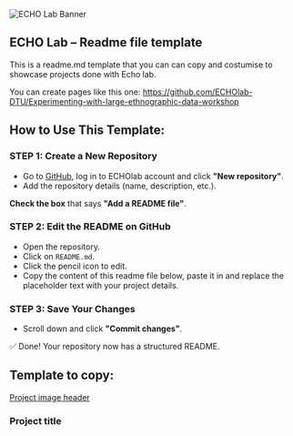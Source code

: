 ![ECHO Lab Banner](path/to/your/image.png)  

## ECHO Lab – Readme file template
This is a readme.md template that you can can copy and costumise to showcase projects done with Echo lab. 

You can create pages like this one: https://github.com/ECHOlab-DTU/Experimenting-with-large-ethnographic-data-workshop


## How to Use This Template:  

### STEP 1: Create a New Repository  
- Go to [GitHub](https://github.com), log in to ECHOlab account and click **"New repository"**.  
- Add the repository details (name, description, etc.).  

**Check the box** that says **"Add a README file"**.  

### STEP 2: Edit the README on GitHub  
- Open the repository.  
- Click on `README.md`.  
- Click the pencil icon to edit.
- Copy the content of this readme file below, paste it in and replace the placeholder text with your project details.

### STEP 3: Save Your Changes  
- Scroll down and click **"Commit changes"**.  

✅ Done! Your repository now has a structured README. 


Template to copy:
---  

[Project image header](path/to/your/image.png)  

### Project title



